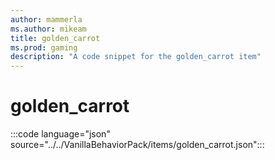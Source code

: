 ```yaml
---
author: mammerla
ms.author: mikeam
title: golden_carrot
ms.prod: gaming
description: "A code snippet for the golden_carrot item"
---
```


# golden_carrot

:::code language="json" source="../../VanillaBehaviorPack/items/golden_carrot.json":::
